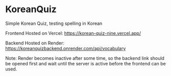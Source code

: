 # KoreanQuiz
Simple Korean Quiz, testing spelling in Korean

Frontend Hosted on Vercel: https://korean-quiz-nine.vercel.app/

Backend Hosted on Render: https://koreanquizbackend.onrender.com/api/vocabulary

Note: Render becomes inactive after some time, so the backend link should be opened first and wait until the server is active before the frontend can be used.
